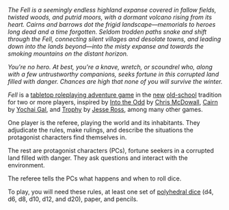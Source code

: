 *The Fell is a seemingly endless highland expanse covered in fallow fields, twisted woods, and putrid moors, with a dormant volcano rising from its heart. Cairns and barrows dot the frigid landscape—memorials to heroes long dead and a time forgotten. Seldom trodden paths snake and shift through the Fell, connecting silent villages and desolate towns, and leading down into the lands beyond—into the misty expanse and towards the smoking mountains on the distant horizon.*

*You're no hero. At best, you're a knave, wretch, or scoundrel who, along with a few untrustworthy companions, seeks fortune in this corrupted land filled with danger. Chances are high that none of you will survive the winter.*

*Fell* is a [tabletop roleplaying adventure game](https://en.wikipedia.org/wiki/Tabletop_role-playing_game) in the [new](https://newschoolrevolution.com/the-new-new-school-revolution/) [old-school](https://en.wikipedia.org/wiki/Old_School_Renaissance) tradition for two or more players, inspired by [Into the Odd](https://freeleaguepublishing.com/shop/into-the-odd/) by [Chris McDowall](https://www.bastionland.com), [Cairn](https://cairnrpg.com) by [Yochai Gal](https://newschoolrevolution.com), and [Trophy](https://trophyrpg.com) by [Jesse Ross](https://jesseross.com), among many other games.

One player is the referee, playing the world and its inhabitants. They adjudicate the rules, make rulings, and describe the situations the protagonist characters find themselves in.

The rest are protagonist characters (PCs), fortune seekers in a corrupted land filled with danger. They ask questions and interact with the environment.

The referee tells the PCs what happens and when to roll dice.

To play, you will need these rules, at least one set of [polyhedral dice](https://en.wikipedia.org/wiki/Dice#Polyhedral_dice) (d4, d6, d8, d10, d12, and d20), paper, and pencils.
